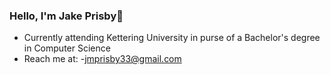 ### Hello, I'm Jake Prisby👋

- Currently attending Kettering University in purse of a Bachelor's degree in Computer Science
- Reach me at:
  -<a href = "jmprisby33@gmail.com">jmprisby33@gmail.com</a>
<!--
**jmprisby20/jmprisby20** is a ✨ _special_ ✨ repository because its `README.md` (this file) appears on your GitHub profile.

- I am currently attending Kettering University
- Studying Computer Science
- Reach me at: 
 ### - <a href = "jmprisby33@gmail.com"> jmprisby33@gmail.com</a>


- 🔭 I’m currently working on ...
- 🌱 I’m currently learning ...
- 👯 I’m looking to collaborate on ...
- 🤔 I’m looking for help with ...
- 💬 Ask me about ...
- 📫 How to reach me: ...
- 😄 Pronouns: ...
- ⚡ Fun fact: ...
-->
